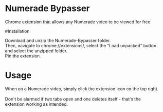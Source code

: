 # Numerade Bypasser
Chrome extension that allows any Numerade video to be viewed for free

#Installation

Download and unzip the Numerade-Bypasser folder.<br>
Then, navigate to chrome://extensions/, select the "Load unpacked" button and select the unzipped folder.<br>
Pin the extension.


# Usage
When on a Numerade video, simply click the extension icon on the top right.<br><br>
Don't be alarmed if two tabs open and one deletes itself - that's the extension working as intended.
